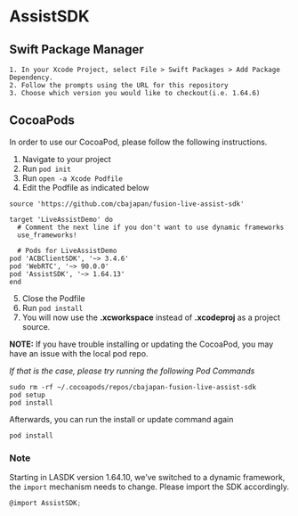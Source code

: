 # AssistSDK


## Swift Package Manager ##
 
    1. In your Xcode Project, select File > Swift Packages > Add Package Dependency.
    2. Follow the prompts using the URL for this repository
    3. Choose which version you would like to checkout(i.e. 1.64.6)

## CocoaPods ##

In order to use our CocoaPod, please follow the following instructions.

1. Navigate to your project 
2. Run `pod init`
3. Run `open -a Xcode Podfile`
4. Edit the Podfile as indicated below

```
source 'https://github.com/cbajapan/fusion-live-assist-sdk'

target 'LiveAssistDemo' do
  # Comment the next line if you don't want to use dynamic frameworks
  use_frameworks!

  # Pods for LiveAssistDemo
pod 'ACBClientSDK', '~> 3.4.6'
pod 'WebRTC', '~> 90.0.0'
pod 'AssistSDK', '~> 1.64.13'
end
```
5. Close the Podfile
6. Run `pod install`
7. You will now use the **.xcworkspace** instead of **.xcodeproj** as a project source.

**NOTE:** If you have trouble installing or updating the CocoaPod, you may have an issue with the local pod repo.

*If that is the case, please try running the following Pod Commands*

```
sudo rm -rf ~/.cocoapods/repos/cbajapan-fusion-live-assist-sdk
pod setup
pod install
```

Afterwards, you can run the install or update command again

```
pod install
```

### Note
Starting in LASDK version 1.64.10, we’ve switched to a dynamic framework, the `import` mechanism needs to change. Please import the SDK accordingly.

```Objective-C
@import AssistSDK;
``` 
